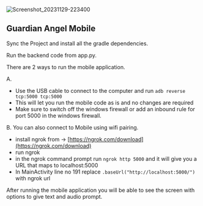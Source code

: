 
![Screenshot_20231129-223400](https://github.com/S-Threepio/GuardianAngelMobile/assets/36107785/b39b677e-1902-4575-bf80-897abf093d55)


## Guardian Angel Mobile
Sync the Project and install all the gradle dependencies.

Run the backend code from app.py.

There are 2 ways to run the mobile application.

A. 
-  Use the USB cable to connect to the computer and run `adb reverse tcp:5000 tcp:5000`
-  This will let you run the mobile code as is and no changes are required
-  Make sure to switch off the windows firewall or add an inbound rule for port 5000 in the windows firewall.

B. 
You can also connect to Mobile using wifi pairing.
- install ngrok from -> [https://ngrok.com/download](https://ngrok.com/download)
- run ngrok
- in the ngrok command prompt run `ngrok http 5000` and it will give you a URL that maps to localhost:5000
- In MainActivity line no 191 replace `.baseUrl("http://localhost:5000/")` with ngrok url
  

After running the mobile application you will be able to see the screen with options to give text and audio prompt.

